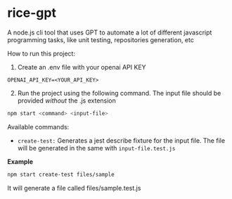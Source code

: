 # rice-gpt
A node.js cli tool that uses GPT to automate a lot of different javascript programming tasks, like unit testing, repositories generation, etc

How to run this project:

1. Create an .env file with your openai API KEY

```env
OPENAI_API_KEY=<YOUR_API_KEY>
```

2. Run the project using the following command. The input file should be provided *without* the .js extension

```bash
npm start <command> <input-file>
```

Available commands:
- `create-test:` Generates a jest describe fixture for the input file. The file will be generated in the same with `input-file.test.js`

**Example**
```bash
npm start create-test files/sample
```

It will generate a file called files/sample.test.js
